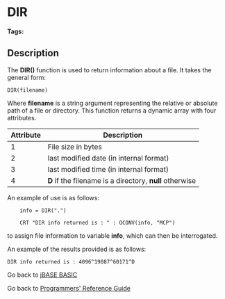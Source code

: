 # DIR

<PageHeader />

**Tags:**
<badge text='file information' vertical='middle' />

## Description

The **DIR()** function is used to return information about a file. It takes the general form:

```
DIR(filename)
```

Where **filename** is a string argument representing the relative or absolute path of a file or directory. This function returns a dynamic array with four attributes.

| Attribute |  Description |
| --- | --- |
| 1 | File size in bytes |
| 2 | last modified date (in internal format) |
| 3 | last modified time (in internal format) |
| 4 | **D** if the filename is a directory, **null** otherwise |

An example of use is as follows:

```
    info = DIR(".")

    CRT "DIR info returned is : " : OCONV(info, "MCP")
```

to assign file information to variable **info**, which can then be interrogated.

An example of the results provided is as follows:

```
DIR info returned is : 4096^19087^60171^D
```

Go back to [jBASE BASIC](./../README.md)

Go back to [Programmers' Reference Guide](./../../reference-guides/jbc/README.md)

<PageFooter />
